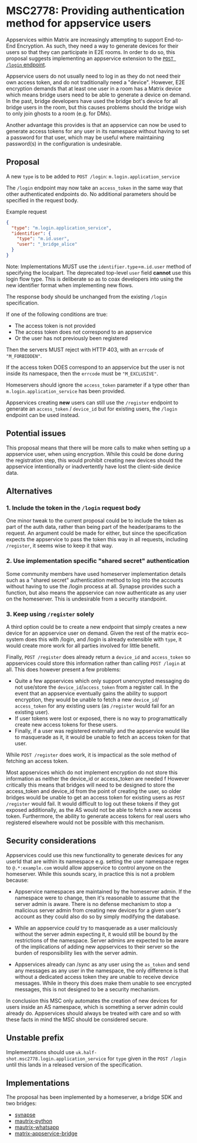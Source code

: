 # MSC2778: Providing authentication method for appservice users

Appservices within Matrix are increasingly attempting to support End-to-End Encryption. As such, they
need a way to generate devices for their users so that they can participate in E2E rooms. In order to
do so, this proposal suggests implementing an appservice extension to the 
[`POST /login` endpoint](https://matrix.org/docs/spec/client_server/r0.6.0#post-matrix-client-r0-login).

Appservice users do not usually need to log in as they do not need their own access token, and do not
traditionally need a "device". However, E2E encryption demands that at least one user in a room has a
Matrix device which means bridge users need to be able to generate a device on demand. In the past,
bridge developers have used the bridge bot's device for all bridge users in the room, but this causes
problems should the bridge wish to only join ghosts to a room (e.g. for DMs).

Another advantage this provides is that an appservice can now be used to generate access tokens for
any user in its namespace without having to set a password for that user, which may be useful where
maintaining password(s) in the configuration is undesirable.

## Proposal

A new `type` is to be added to `POST /login`: `m.login.application_service`

The `/login` endpoint may now take an `access_token` in the same way that other
authenticated endpoints do. No additional parameters should be specified in the request body.

Example request

```json
{
  "type": "m.login.application_service",
  "identifier": {
    "type": "m.id.user",
    "user": "_bridge_alice"
  }
}
```

Note: Implementations MUST use the `identifier.type`=`m.id.user` method of specifying the
localpart. The deprecated top-level `user` field **cannot** use this login flow type. This
is deliberate so as to coax developers into using the new identifier format when implementing
new flows.

The response body should be unchanged from the existing `/login` specification.

If one of the following conditions are true:

- The access token is not provided
- The access token does not correspond to an appservice
- Or the user has not previously been registered

Then the servers MUST reject with HTTP 403, with an `errcode` of `"M_FORBIDDEN"`. 

If the access token DOES correspond to an appservice but the user is not inside its namespace,
then the `errcode` must be `"M_EXCLUSIVE"`.

Homeservers should ignore the `access_token` parameter if a type other than
`m.login.application_service` has been provided.

Appservices creating **new** users can still use the `/register` endpoint to generate an `access_token` / `device_id`
but for existing users, the `/login` endpoint can be used instead.

## Potential issues

This proposal means that there will be more calls to make when setting up a appservice user, when
using encryption. While this could be done during the registration step, this would prohibit creating
new devices should the appservice intentionally or inadvertently have lost the client-side device data.

## Alternatives

### 1. Include the token in the `/login` request body

One minor tweak to the current proposal could be to include the token as part of the auth data, rather than
being part of the header/params to the request. An argument could be made for either, but since the specification
expects the appservice to pass the token this way in all requests, including `/register`, it seems wise to keep
it that way.

### 2. Use implementation specific "shared secret" authentication

Some community members have used homeserver implementation details such as a "shared secret" authentication method to
log into the accounts without having to use the /login process at all. Synapse provides such a function,
but also means the appservice can now authenticate as any user on the homeserver. This is undesirable from a
security standpoint.

### 3. Keep using `/register` solely

A third option could be to create a new endpoint that simply creates a new device for an appservice user on demand.
Given the rest of the matrix eco-system does this with /login, and /login is already extensible with `type`, it would
create more work for all parties involved for little benefit.

Finally, `POST /register` does already return a `device_id` and `access_token` so appservices
could store this information rather than calling `POST /login` at all. This does however present a few problems:

- Quite a few appservices which only support unencrypted messaging do not use/store the `device_id`/`access_token` from a register call.
  In the event that an appservice eventually gains the ability to support encryption, they would be unable to fetch a new `device_id`/
  `access_token` for any existing users (as `/register` would fail for an existing user).
- If user tokens were lost or exposed, there is no way to programattically create new access tokens for these users.
- Finally, if a user was registered externally and the appservice would like to masquerade as it, it would be unable to fetch
  an access token for that user.
  
While `POST /register` does work, it is impactical as the sole method of fetching an access token.
  

Most appservices
which do not implement encryption do not store this information as neither the device_id or access_token are needed f However critically
this means that bridges will need to be designed to store the access_token and device_id from the point of creating the user,
so older bridges would be unable to get an access token for existing users as `POST /register` would fail.
It would difficult to log out these tokens if they got exposed additionally, as the AS would not be able to fetch a new access token.
Furthermore, the ability to generate access tokens for real users who registered elsewhere would not be possible with this mechanism. 

## Security considerations

Appservices could use this new functionality to generate devices for any userId that are within its namespace e.g. setting the
user namespace regex to `@.*:example.com` would allow appservice to control anyone on the homeserver. While this sounds scary, in practice
this is not a problem because:

- Appservice namespaces are maintained by the homeserver admin. If the namespace were to change, then it's reasonable
  to assume that the server admin is aware. There is no defense mechanism to stop a malicious server admin from creating new
  devices for a given user's account as they could also do so by simply modifying the database.

- While an appservice *could* try to masquerade as a user maliciously without the server admin expecting it, it would still 
  be bound by the restrictions of the namespace. Server admins are expected to be aware of the implications of adding new
  appservices to their server so the burden of responsibility lies with the server admin.

- Appservices already can /sync as any user using the `as_token` and send any messages as any user in the namespace, the only
  difference is that without a dedicated access token they are unable to receive device messages. While in theory this
  does make them unable to see encrypted messages, this is not designed to be a security mechanism.

In conclusion this MSC only automates the creation of new devices for users inside an AS namespace, which is something
a server admin could already do. Appservices should always be treated with care and so with these facts in mind the MSC should 
be considered secure.

## Unstable prefix

Implementations should use `uk.half-shot.msc2778.login.application_service` for `type` given in the
`POST /login` until this lands in a released version of the specification.

## Implementations

The proposal has been implemented by a homeserver, a bridge SDK and two bridges:

- [synapse](https://github.com/matrix-org/synapse/pull/8320)
- [mautrix-python](https://github.com/tulir/mautrix-python/commit/12d7c48ca7c15fd3ff61608369af1cf69e289aeb)
- [mautrix-whatsapp](https://github.com/tulir/mautrix-whatsapp/commit/ead8a869c84d07fadc7cfcf3d522452c99faaa36)
- [matrix-appservice-bridge](https://github.com/matrix-org/matrix-appservice-bridge/pull/231/files#diff-5e93f1b51d50a44fcf0ca46ea1793c1cR851-R864)
